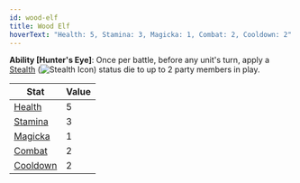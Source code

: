 ```yaml
---
id: wood-elf
title: Wood Elf
hoverText: "Health: 5, Stamina: 3, Magicka: 1, Combat: 2, Cooldown: 2"
---
```


**Ability [Hunter's Eye]**: Once per battle, before any unit's turn, apply a [Stealth](/docs/status-effects/stealth) (<img src="/icons/stealth.svg" alt="Stealth Icon" class="icon-svg" />) status die to up to 2 party members in play.

| Stat                               | Value |
| ---------------------------------- | ----- |
| [Health](/docs/stats/health)       | 5     |
| [Stamina](/docs/stats/stamina)     | 3     |
| [Magicka](/docs/stats/magicka)     | 1     |
| [Combat](/docs/skill-lines/combat) | 2     |
| [Cooldown](/docs/stats/cooldown)   | 2     |
